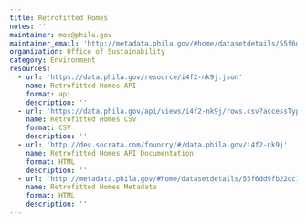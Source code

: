```yaml
---
title: Retrofitted Homes
notes: ''
maintainer: mos@phila.gov
maintainer_email: 'http://metadata.phila.gov/#home/datasetdetails/55f6dd9fb22cc14e01e7ec68/representationdetails/55f8574226c3115b5533017c/'
organization: Office of Sustainability
category: Environment
resources:
  - url: 'https://data.phila.gov/resource/i4f2-nk9j.json'
    name: Retrofitted Homes API
    format: api
    description: ''
  - url: 'https://data.phila.gov/api/views/i4f2-nk9j/rows.csv?accessType=DOWNLOAD'
    name: Retrofitted Homes CSV
    format: CSV
    description: ''
  - url: 'http://dev.socrata.com/foundry/#/data.phila.gov/i4f2-nk9j'
    name: Retrofitted Homes API Documentation
    format: HTML
    description: ''
  - url: 'http://metadata.phila.gov/#home/datasetdetails/55f6dd9fb22cc14e01e7ec68/representationdetails/55f8574226c3115b5533017c/'
    name: Retrofitted Homes Metadata
    format: HTML
    description: ''
---
```

